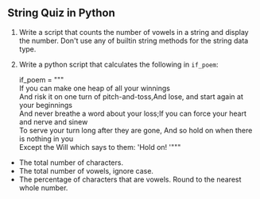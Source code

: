 ## String Quiz in Python

1) Write a script that counts the number of vowels in a string and display the number. Don't use any of builtin string methods for the string data type. 
2) Write a python script that calculates the following in `if_poem`:

    if_poem = """  
    If you can make one heap of all your winnings  
     And risk it on one turn of pitch-and-toss,And lose, and start again at your beginnings  
     And never breathe a word about your loss;If you can force your heart and nerve and sinew  
     To serve your turn long after they are gone, And so hold on when there is nothing in you  
     Except the Will which says to them: 'Hold on!
     '"""

 - The total number of characters.
 - The total number of vowels, ignore case. 
 - The percentage of characters that are vowels. Round to the nearest whole number. 